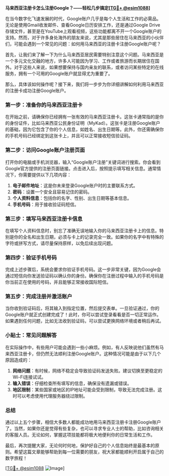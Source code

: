 **马来西亚注册卡怎么注册Google？——轻松几步搞定[[TG💪+ @esim1088](https://t.me/s/esim1088)]**

在当今数字化飞速发展的时代，Google账户几乎是每个人生活和工作的必需品。无论是使用Gmail收发邮件、查看Google日历安排工作，还是通过Google Drive存储文件，甚至是在YouTube上观看视频，这些功能都离不开一个Google账户的支持。然而，对于许多身处海外的朋友来说，尤其是那些居住在马来西亚的小伙伴们，可能会遇到一个常见的问题：如何用马来西亚的注册卡注册Google账户呢？

首先，让我们来了解一下为什么马来西亚居民需要特别注意这个问题。马来西亚是一个多元文化交融的地方，许多人可能因为学习、工作或者旅游而长期居住在国外。对于这些人来说，如果想要保持与国内亲友的联系，或者访问某些特定的在线服务，拥有一个可用的Google账户就显得尤为重要了。

那么，具体该如何操作呢？接下来，我们将一步步为你详细讲解如何利用马来西亚的注册卡成功注册Google账户。

### 第一步：准备你的马来西亚注册卡

在开始之前，请确保你已经拥有一张有效的马来西亚注册卡。这张卡通常指的是你的身份证件，比如马来西亚公民身份证明（MyKad）。这张卡是注册Google账户的基础，因为它包含了你的个人信息，如姓名、出生日期等。此外，你还需确保你的手机号码已经绑定到这张卡上，并且可以正常接收短信验证码。

### 第二步：访问Google账户注册页面

打开你的电脑或手机浏览器，输入“Google账户注册”关键词进行搜索。你会看到Google官方提供的注册页面链接。点击进入后，按照提示填写相关信息。通常情况下，你需要提供以下几项内容：

1. **电子邮件地址**：这是你未来登录Google账户时的主要联系方式。
2. **密码**：设置一个安全且容易记住的密码。
3. **个人资料信息**：包括你的名字、性别、出生日期等基本信息。
4. **手机号码**：用于接收验证码短信。

### 第三步：填写马来西亚注册卡信息

在填写个人资料信息时，别忘了准确无误地输入你的马来西亚注册卡上的信息。特别是你的全名和出生日期，必须与卡上的记录完全一致。如果你的名字中有特殊的字符或拼写方式，请尽量保持原样，以免后续出现问题。

### 第四步：验证手机号码

完成上述步骤后，系统会要求你验证手机号码。这一步非常关键，因为Google会通过短信向你发送验证码以确认你的身份。确保你在注册过程中输入的手机号码是你当前正在使用的号码，并且能够正常接收国际短信。

### 第五步：完成注册并激活账户

当你收到验证码后，将其输入到指定位置，然后提交表单。一旦验证通过，你的Google账户就正式创建完成了！此时，你可以尝试登录看看是否一切正常运作。如果遇到任何问题，比如无法收到验证码，可以尝试更换网络环境或者稍后再试。

### 小贴士：常见问题解答

在实际操作中，有些用户可能会遇到一些小麻烦。例如，有人反映说他们虽然有马来西亚注册卡，但仍然无法顺利注册Google账户。这种情况可能是由于以下几个原因造成的：

1. **网络问题**：有时候，网络不稳定会导致验证码发送失败。建议切换至更稳定的Wi-Fi连接试试。
2. **输入错误**：仔细检查所有填写的信息，确保没有遗漏或错误。
3. **地区限制**：某些国家或地区的IP地址可能会受到限制，导致无法完成注册。这时可以考虑使用代理服务器绕过限制。

### 总结

通过以上五个步骤，相信大多数人都能成功地用马来西亚注册卡注册Google账户了。当然，如果你还是觉得有些复杂，也可以寻求专业人士的帮助，比如咨询相关的客服人员。无论如何，掌握这项技能都将极大地便利你的日常生活和工作。

最后，再次提醒大家，无论何时何地，保护好自己的个人信息始终是最基本的原则。希望这篇文章能够帮助到每一位需要的朋友，祝大家都能顺利开启属于自己的数字旅程！

[[TG💪+ @esim1088](https://t.me/s/esim1088) ![Image](https://i.postimg.cc/4NQfJmqS/Snipaste-2025-05-13-00-14-12.png)]